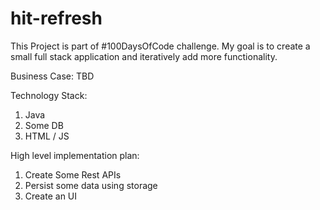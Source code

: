 # hit-refresh
This Project is part of #100DaysOfCode challenge.
My goal is to create a small full stack application and iteratively add more functionality. 

Business Case:
 TBD

Technology Stack:
 1. Java
 2. Some DB
 3. HTML / JS 

High level implementation plan:
 1. Create Some Rest APIs 
 2. Persist some data using storage
 3. Create an UI 